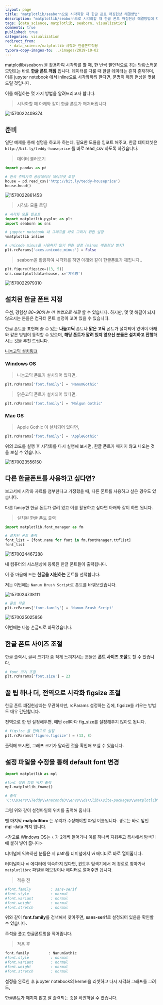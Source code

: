 ```yaml
---
layout: page
title: "matplotlib/seaborn으로 시각화할 때 한글 폰트 깨짐현상 해결방법"
description: "matplotlib/seaborn으로 시각화할 때 한글 폰트 깨짐현상 해결방법에 대하여 알아보겠습니다."
tags: [data_science, matplotlib, seaborn, visualization]
comments: true
published: true
categories: visualization
redirect_from:
  - data_science/matplotlib-시각화-한글폰트적용
typora-copy-images-to: ../images/2019-10-02
---
```




matplotlib/seaborn 을 활용하여 시각화를 할 때, 한 번씩 필연적으로 겪는 당황스러운 모먼트는 바로 **한글 폰트 깨짐** 입니다. 데이터를 다룰 때 한글 데이터는 흔히 존재하며, 이를 jupyter notebook 에서 inline으로 시각화하려 한다면, 분명히 깨짐 현상을 맞닿드릴 것입니다.

이를 해결하는 몇 가지 방법을 알려드리고자 합니다.



> 시각화할 때 아래와 같이 한글 폰트가 깨져버립니다

![1570022409374](../images/2019-10-02/1570022409374.png)



## 준비



일단 예제를 통해 설명을 하고자 하는데, 필요한 모듈을 임포트 해주고, 한글 데이터셋은 ```http://bit.ly/teddy-houseprice``` 를 바로 read_csv 하도록 하겠습니다.



> 데이터 불러오기

```python
import pandas as pd

# 전국 주택가격 공공데이터 데이터셋 로딩
house = pd.read_csv('http://bit.ly/teddy-houseprice')
house.head()
```



![1570022861453](../images/2019-10-02/1570022861453.png)



> 시각화 모듈 로딩

```python
# 시각화 모듈 임포트
import matplotlib.pyplot as plt
import seaborn as sns

# jupyter notebook 내 그래프를 바로 그리기 위한 설정
%matplotlib inline

# unicode minus를 사용하지 않기 위한 설정 (minus 깨짐현상 방지)
plt.rcParams['axes.unicode_minus'] = False
```



> seaborn을 활용하여 시각화를 하면 아래와 같이 한글폰트가 깨집니다..

```python
plt.figure(figsize=(13, 5))
sns.countplot(data=house, x='지역명')
```



![1570022979310](../images/2019-10-02/1570022979310.png)



## 설치된 한글 폰트 지정



우선, 경험상 *80~90%는 이 방법으로 해결* 할 수 있습니다. 하지만, 몇 몇 해결이 되지 않으시는 분들은 컴퓨터 폰트 설정이 꼬여 있을 수 있습니다.

한글 폰트를 표현해 줄 수 있는 **나눔고딕** 폰트나 **맑은 고딕** 폰트가 설치되어 있어야 아래와 같은 방법이 동작할 수 있으며, **해당 폰트가 깔려 있지 않으신 분들은 설치하고 진행**하시는 것을 추천 드립니다.

[나눔고딕 설치링크](https://hangeul.naver.com/font)

### Windows OS



> 나눔고딕 폰트가 설치되어 있다면,

```python
plt.rcParams['font.family'] = 'NanumGothic'
```



> 맑은고딕 폰트가 설치되어 있다면,

```python
plt.rcParams['font.family'] = 'Malgun Gothic'
```



### Mac OS

> Apple Gothic 이 설치되어 있다면,

```python
plt.rcParams['font.family'] = 'AppleGothic'
```



위의 코드를 실행 후 시각화를 다시 실행해 보시면, 한글 폰트가 깨지지 않고 나오는 것을 보실 수 있습니다.



![1570023556150](../images/2019-10-02/1570023556150.png)



## 다른 한글폰트를 사용하고 싶다면?

보고서에 시각화 자료를 첨부한다고 가정했을 때, 다른 폰트를 사용하고 싶은 경우도 있습니다.

다른 fancy한 한글 폰트가 깔려 있고 이를 활용하고 싶다면 아래와 같이 하면 됩니다.



> 설치된 한글 폰트 출력

```python
import matplotlib.font_manager as fm

# 설치된 폰트 출력
font_list = [font.name for font in fm.fontManager.ttflist]
font_list
```



![1570024467288](../images/2019-10-02/1570024467288.png)



내 컴퓨터의 시스템상에 등록된 한글 폰트들이 출력됩니다.

이 중 마음에 드는 **한글을 지원하는** 폰트를 선택합니다.



저는 이번에는 ```Nanum Brush Script```로 폰트를 바꿔보겠습니다.



![1570024738111](../images/2019-10-02/1570024738111.png)



```python
# 폰트 적용
plt.rcParams['font.family'] = 'Nanum Brush Script'
```



![1570025025856](../images/2019-10-02/1570025025856.png)

이번에는 나눔 손글씨로 바뀌었습니다.



## 한글 폰트 사이즈 조절



한글 출력시, 글씨 크기가 좀 작게 느껴지시는 분들은 **폰트 사이즈 조절**도 할 수 있습니다.



```python
# font 크기 조절
plt.rcParams['font.size'] = 23
```



## 꿀 팁 하나 더, 전역으로 시각화 figsize 조절

한글 폰트 깨짐현상과는 무관하지만, rcParams 설정하는 김에, figsize를 키우는 방법도 매우 간단합니다.

전역으로 한 번 설정해두면, 매번 cell마다 fig_size를 설정해주지 않아도 됩니다.



```python
# figsize 를 전역으로 설정
plt.rcParams['figure.figsize'] = (13, 8)
```



출력해 보시면, 그래프 크기가 달라진 것을 확인해 보실 수 있습니다.



## 설정 파일을 수정을 통해 default font 변경



```python
import matplotlib as mpl

#font 설정 파일 위치 출력
mpl.matplotlib_fname()

# 출력
'C:\\Users\\Teddy\\Anaconda3\\envs\\ds\\lib\\site-packages\\matplotlib\\mpl-data\\matplotlibrc'
```



그럼 위와 같이 설정파일의 위치를 출력해 줍니다.

맨 마지막 **matplotlibrc** 는 우리가 수정해야할 파일 이름입니다. 경로는 바로 앞인 mpl-data 까지 입니다.

<참고로 Windows OS는 ```\``` 가 2개씩 들어가니 이를 하나씩 지워주고 복사해서 탐색기에 붙혀 넣어 줍니다>



터미널에 익숙하신 분들은 저 path를 터미널에서 vi 에디터로 바로 열어줍니다.

터미널이나 vi 에디터에 익숙하지 않다면, 윈도우 탐색기에서 저 경로로 찾아가서 ```matplotlibrc``` 파일을 메모장이나 에디터로 열어주면 됩니다.



> 적용 전

```bash
#font.family         : sans-serif
#font.style          : normal
#font.variant        : normal
#font.weight         : normal
#font.stretch        : normal
```



위와 같이 **font.family**를 검색해서 찾아주면, **sans-serif**로 설정되어 있음을 확인할 수 있습니다.

주석을 풀고 한글폰트명을 적어줍니다.



> 적용 후

```bash
font.family         : NanumGothic
#font.style          : normal
#font.variant        : normal
#font.weight         : normal
#font.stretch        : normal
```



설정을 완료한 후 jupyter notebook의 kernel을 리셋하고 다시 시각화 그래프를 그려도,

한글폰트가 깨지지 않고 잘 출력되는 것을 확인하실 수 있습니다.





